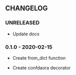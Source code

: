 ## CHANGELOG

### UNRELEASED

 - Update docs

### 0.1.0 - 2020-02-15

 - Create from_dict function

 - Create confdaora decorator
